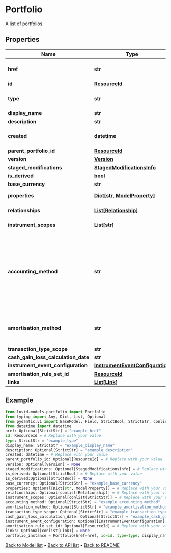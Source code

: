 # Portfolio

A list of portfolios.
## Properties
Name | Type | Description | Notes
------------ | ------------- | ------------- | -------------
**href** | **str** | The specific Uniform Resource Identifier (URI) for this resource at the requested effective and asAt datetime. | [optional] 
**id** | [**ResourceId**](ResourceId.md) |  | 
**type** | **str** | The type of the portfolio. The available values are: Transaction, Reference, DerivedTransaction, SimplePosition | 
**display_name** | **str** | The name of the portfolio. | 
**description** | **str** | The long form description of the portfolio. | [optional] 
**created** | **datetime** | The effective datetime at which the portfolio was created. No transactions or constituents can be added to the portfolio before this date. | 
**parent_portfolio_id** | [**ResourceId**](ResourceId.md) |  | [optional] 
**version** | [**Version**](Version.md) |  | [optional] 
**staged_modifications** | [**StagedModificationsInfo**](StagedModificationsInfo.md) |  | [optional] 
**is_derived** | **bool** | Whether or not this is a derived portfolio. | [optional] 
**base_currency** | **str** | The base currency of the portfolio. | [optional] 
**properties** | [**Dict[str, ModelProperty]**](ModelProperty.md) | The requested portfolio properties. These will be from the &#39;Portfolio&#39; domain. | [optional] 
**relationships** | [**List[Relationship]**](Relationship.md) | A set of relationships associated to the portfolio. | [optional] 
**instrument_scopes** | **List[str]** | The instrument scope resolution strategy of this portfolio. | [optional] 
**accounting_method** | **str** | . The available values are: Default, AverageCost, FirstInFirstOut, LastInFirstOut, HighestCostFirst, LowestCostFirst, ProRateByUnits, ProRateByCost, ProRateByCostPortfolioCurrency, IntraDayThenFirstInFirstOut, LongTermHighestCostFirst, LongTermHighestCostFirstPortfolioCurrency, HighestCostFirstPortfolioCurrency, LowestCostFirstPortfolioCurrency, MaximumLossMinimumGain, MaximumLossMinimumGainPortfolioCurrency | [optional] 
**amortisation_method** | **str** | The amortisation method used by the portfolio for the calculation. The available values are: NoAmortisation, StraightLine, EffectiveYield, StraightLineSettlementDate, EffectiveYieldSettlementDate | [optional] 
**transaction_type_scope** | **str** | The scope of the transaction types. | [optional] 
**cash_gain_loss_calculation_date** | **str** | The scope of the transaction types. | [optional] 
**instrument_event_configuration** | [**InstrumentEventConfiguration**](InstrumentEventConfiguration.md) |  | [optional] 
**amortisation_rule_set_id** | [**ResourceId**](ResourceId.md) |  | [optional] 
**links** | [**List[Link]**](Link.md) |  | [optional] 
## Example

```python
from lusid.models.portfolio import Portfolio
from typing import Any, Dict, List, Optional
from pydantic.v1 import BaseModel, Field, StrictBool, StrictStr, conlist, constr, validator
from datetime import datetime
href: Optional[StrictStr] = "example_href"
id: ResourceId = # Replace with your value
type: StrictStr = "example_type"
display_name: StrictStr = "example_display_name"
description: Optional[StrictStr] = "example_description"
created: datetime = # Replace with your value
parent_portfolio_id: Optional[ResourceId] = # Replace with your value
version: Optional[Version] = None
staged_modifications: Optional[StagedModificationsInfo] = # Replace with your value
is_derived: Optional[StrictBool] = # Replace with your value
is_derived:Optional[StrictBool] = None
base_currency: Optional[StrictStr] = "example_base_currency"
properties: Optional[Dict[str, ModelProperty]] = # Replace with your value
relationships: Optional[conlist(Relationship)] = # Replace with your value
instrument_scopes: Optional[conlist(StrictStr)] = # Replace with your value
accounting_method: Optional[StrictStr] = "example_accounting_method"
amortisation_method: Optional[StrictStr] = "example_amortisation_method"
transaction_type_scope: Optional[StrictStr] = "example_transaction_type_scope"
cash_gain_loss_calculation_date: Optional[StrictStr] = "example_cash_gain_loss_calculation_date"
instrument_event_configuration: Optional[InstrumentEventConfiguration] = # Replace with your value
amortisation_rule_set_id: Optional[ResourceId] = # Replace with your value
links: Optional[conlist(Link)] = None
portfolio_instance = Portfolio(href=href, id=id, type=type, display_name=display_name, description=description, created=created, parent_portfolio_id=parent_portfolio_id, version=version, staged_modifications=staged_modifications, is_derived=is_derived, base_currency=base_currency, properties=properties, relationships=relationships, instrument_scopes=instrument_scopes, accounting_method=accounting_method, amortisation_method=amortisation_method, transaction_type_scope=transaction_type_scope, cash_gain_loss_calculation_date=cash_gain_loss_calculation_date, instrument_event_configuration=instrument_event_configuration, amortisation_rule_set_id=amortisation_rule_set_id, links=links)

```

[Back to Model list](../README.md#documentation-for-models) &#8226; [Back to API list](../README.md#documentation-for-api-endpoints) &#8226; [Back to README](../README.md)

